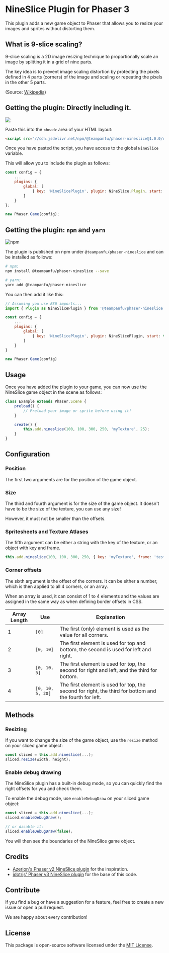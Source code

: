 # NineSlice Plugin for Phaser 3

This plugin adds a new game object to Phaser that allows you to resize your images and sprites without distorting them.

## What is 9-slice scaling?

9-slice scaling is a 2D image resizing technique to proportionally scale an image by splitting it in a grid of nine parts.

The key idea is to prevent image scaling distortion by protecting the pixels defined in 4 parts (corners) of the image and scaling or repeating the pixels in the other 5 parts.

(Source: [Wikipedia](https://en.wikipedia.org/wiki/9-slice_scaling))

## Getting the plugin: Directly including it.

[![](https://data.jsdelivr.com/v1/package/npm/@teampanfu/phaser-nineslice/badge)](https://www.jsdelivr.com/package/npm/@teampanfu/phaser-nineslice)

Paste this into the `<head>` area of your HTML layout:

```html
<script src="//cdn.jsdelivr.net/npm/@teampanfu/phaser-nineslice@1.0.0/dist/nineslice.min.js"></script>
```

Once you have pasted the script, you have access to the global `NineSlice` variable.

This will allow you to include the plugin as follows:

```js
const config = {
    ...
    plugins: {
        global: [
            { key: 'NineSlicePlugin', plugin: NineSlice.Plugin, start: true }
        ]
    }
};

new Phaser.Game(config);
```

## Getting the plugin: `npm` and `yarn`

![npm](https://img.shields.io/npm/dt/@teampanfu/phaser-nineslice?style=flat-square)

The plugin is published on npm under `@teampanfu/phaser-nineslice` and can be installed as follows:

```bash
# npm:
npm install @teampanfu/phaser-nineslice --save

# yarn:
yarn add @teampanfu/phaser-nineslice
```

You can then add it like this:

```js
// Assuming you use ES6 imports...
import { Plugin as NineSlicePlugin } from '@teampanfu/phaser-nineslice'

const config = {
    ...
    plugins: {
        global: [
            { key: 'NineSlicePlugin', plugin: NineSlicePlugin, start: true }
        ]
    }
}

new Phaser.Game(config)
```

## Usage

Once you have added the plugin to your game, you can now use the NineSlice game object in the scene as follows:

```js
class Example extends Phaser.Scene {
    preload() {
        // Preload your image or sprite before using it!
    }

    create() {
        this.add.nineslice(100, 100, 300, 250, 'myTexture', 25);
    }
}
```

## Configuration

### Position

The first two arguments are for the position of the game object.

### Size

The third and fourth argument is for the size of the game object. It doesn't have to be the size of the texture, you can use any size!

However, it must not be smaller than the offsets.

### Spritesheets and Texture Atlases

The fifth argument can be either a string with the key of the texture, or an object with key and frame.

```js
this.add.nineslice(100, 100, 300, 250, { key: 'myTexture', frame: 'test' }, 25);
```

### Corner offsets

The sixth argument is the offset of the corners. It can be either a number, which is then applied to all 4 corners, or an array.

When an array is used, it can consist of 1 to 4 elements and the values are assigned in the same way as when defining border offsets in CSS.

Array Length  | Use  | Explanation  |
------------  | ---- | ------------ |
1 | `[0]` | The first (only) element is used as the value for all corners.
2 | `[0, 10]` | The first element is used for top and bottom, the second is used for left and right.
3 | `[0, 10, 5]` | The first element is used for top, the second for right and left, and the third for bottom.
4 | `[0, 10, 5, 20]` | The first element is used for top, the second for right, the third for bottom and the fourth for left.

## Methods

### Resizing

If you want to change the size of the game object, use the `resize` method on your sliced game object:

```js
const sliced = this.add.nineslice(...);
sliced.resize(width, height);
```



### Enable debug drawing

The NineSlice plugin has a built-in debug mode, so you can quickly find the right offsets for you and check them.

To enable the debug mode, use `enableDebugDraw` on your sliced game object:

```js
const sliced = this.add.nineslice(...);
sliced.enableDebugDraw();

// or disable it:
sliced.enableDebugDraw(false);
```

You will then see the boundaries of the NineSlice game object.

## Credits

* [Azerion's Phaser v2 NineSlice plugin](https://github.com/azerion/phaser-nineslice) for the inspiration.
* [jdotrjs' Phaser v3 NineSlice plugin](https://github.com/jdotrjs/phaser3-nineslice) for the base of this code.

## Contribute

If you find a bug or have a suggestion for a feature, feel free to create a new issue or open a pull request.

We are happy about every contribution!

## License

This package is open-source software licensed under the [MIT License](LICENSE).